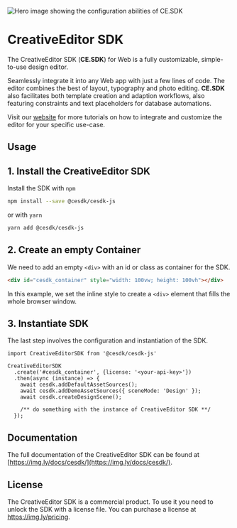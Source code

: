 ![Hero image showing the configuration abilities of CE.SDK](https://img.ly/static/cesdk_release_header.png)

# CreativeEditor SDK

The CreativeEditor SDK (**CE.SDK**) for Web is a fully customizable, simple-to-use design editor.

Seamlessly integrate it into any Web app with just a few lines of code. The editor combines the best of layout, typography and photo editing. **CE.SDK** also facilitates both template creation and adaption workflows, also featuring constraints and text placeholders for database automations.

Visit our [website](https://img.ly) for more tutorials on how to integrate and customize the editor for your specific use-case.

## Usage

## 1. Install the CreativeEditor SDK
Install the SDK with `npm`
```bash
npm install --save @cesdk/cesdk-js
```

or with `yarn`
```bash
yarn add @cesdk/cesdk-js
```

## 2. Create an empty Container
We need to add an empty `<div>` with an id or class as container for the SDK.

```html
<div id="cesdk_container" style="width: 100vw; height: 100vh"></div>
```

In this example, we set the inline style to create a `<div>` element that fills the whole browser window.

## 3. Instantiate SDK
The last step involves the configuration and instantiation of the SDK.

```JS
import CreativeEditorSDK from '@cesdk/cesdk-js'

CreativeEditorSDK
  .create('#cesdk_container', {license: '<your-api-key>'})
  .then(async (instance) => {
    await cesdk.addDefaultAssetSources();
    await cesdk.addDemoAssetSources({ sceneMode: 'Design' });
    await cesdk.createDesignScene();

    /** do something with the instance of CreativeEditor SDK **/
  });
```
## Documentation
The full documentation of the CreativeEditor SDK can be found at
[https://img.ly/docs/cesdk/](https://img.ly/docs/cesdk/).

## License

 The CreativeEditor SDK is a commercial product. To use it you need to unlock the SDK with a license file. You can purchase a license at https://img.ly/pricing.
